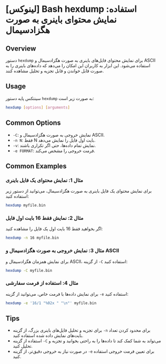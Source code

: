 # [لینوکس] Bash hexdump استفاده: نمایش محتوای باینری به صورت هگزادسیمال

## Overview
دستور `hexdump` برای نمایش محتوای فایل‌های باینری به صورت هگزادسیمال و ASCII استفاده می‌شود. این ابزار به کاربران این امکان را می‌دهد که داده‌های باینری را به صورت قابل خواندن و قابل تجزیه و تحلیل مشاهده کنند.

## Usage
سینتکس پایه دستور `hexdump` به صورت زیر است:

```bash
hexdump [options] [arguments]
```

## Common Options
- `-C`: نمایش خروجی به صورت هگزادسیمال و ASCII.
- `-n N`: فقط N بایت اول فایل را نمایش می‌دهد.
- `-v`: نمایش تمام داده‌ها، حتی اگر تکراری باشند.
- `-e FORMAT`: فرمت خروجی را مشخص می‌کند.

## Common Examples
### مثال 1: نمایش محتوای یک فایل باینری
برای نمایش محتوای یک فایل باینری به صورت هگزادسیمال، می‌توانید از دستور زیر استفاده کنید:

```bash
hexdump myfile.bin
```

### مثال 2: نمایش فقط 16 بایت اول فایل
اگر بخواهید فقط 16 بایت اول یک فایل را مشاهده کنید:

```bash
hexdump -n 16 myfile.bin
```

### مثال 3: نمایش خروجی به صورت هگزادسیمال و ASCII
برای نمایش همزمان هگزادسیمال و ASCII، از گزینه `-C` استفاده کنید:

```bash
hexdump -C myfile.bin
```

### مثال 4: استفاده از فرمت سفارشی
برای نمایش داده‌ها با فرمت خاص، می‌توانید از گزینه `-e` استفاده کنید:

```bash
hexdump -e '16/1 "%02x " "\n"' myfile.bin
```

## Tips
- برای تجزیه و تحلیل فایل‌های باینری بزرگ، از گزینه `-n` برای محدود کردن تعداد بایت‌های نمایش داده شده استفاده کنید.
- استفاده از گزینه `-C` می‌تواند به شما کمک کند تا داده‌ها را به راحتی بخوانید و تجزیه و تحلیل کنید.
- در صورت نیاز به خروجی دقیق‌تر، از گزینه `-e` برای تعیین فرمت خروجی استفاده کنید.